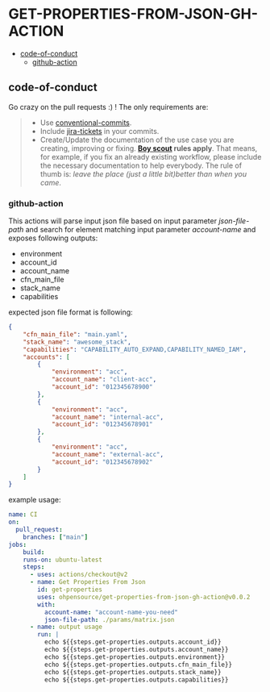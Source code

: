 # GET-PROPERTIES-FROM-JSON-GH-ACTION

<!-- vscode-markdown-toc -->
* [code-of-conduct](#code-of-conduct)
	* [github-action](#github-action)

<!-- vscode-markdown-toc-config
	numbering=false
	autoSave=true
	/vscode-markdown-toc-config -->
<!-- /vscode-markdown-toc -->

## <a name='code-of-conduct'></a>code-of-conduct

Go crazy on the pull requests :) ! The only requirements are:

> - Use [conventional-commits](#check-conventional-commits).
> - Include [jira-tickets](#check-jira-tickets-commits) in your commits.
> - Create/Update the documentation of the use case you are creating, improving or fixing. **[Boy scout](https://biratkirat.medium.com/step-8-the-boy-scout-rule-robert-c-martin-uncle-bob-9ac839778385) rules apply**. That means, for example, if you fix an already existing workflow, please include the necessary documentation to help everybody. The rule of thumb is: _leave the place (just a little bit)better than when you came_.

### <a name='github-action'></a>github-action

This actions will parse input json file based on input parameter *json-file-path* and search for element matching input parameter *account-name* and exposes following outputs:

- environment
- account_id
- account_name
- cfn_main_file
- stack_name
- capabilities

expected json file format is following:

```json
{
    "cfn_main_file": "main.yaml",
    "stack_name": "awesome_stack",
    "capabilities": "CAPABILITY_AUTO_EXPAND,CAPABILITY_NAMED_IAM",
    "accounts": [
        {
            "environment": "acc",
            "account_name": "client-acc",
            "account_id": "012345678900"
        },
        {
            "environment": "acc",
            "account_name": "internal-acc",
            "account_id": "012345678901"
        },
        {
            "environment": "acc",
            "account_name": "external-acc",
            "account_id": "012345678902"
        }
    ]
}
```

example usage:

```yaml
name: CI
on:
  pull_request:
    branches: ["main"]
jobs:
    build:
    runs-on: ubuntu-latest
    steps:
      - uses: actions/checkout@v2
      - name: Get Properties From Json
        id: get-properties
        uses: ohpensource/get-properties-from-json-gh-action@v0.0.2
        with:
          account-name: "account-name-you-need"
          json-file-path: ./params/matrix.json
      - name: output usage
        run: |
          echo ${{steps.get-properties.outputs.account_id}}
          echo ${{steps.get-properties.outputs.account_name}}
          echo ${{steps.get-properties.outputs.environment}}
          echo ${{steps.get-properties.outputs.cfn_main_file}}
          echo ${{steps.get-properties.outputs.stack_name}}
          echo ${{steps.get-properties.outputs.capabilities}}
```